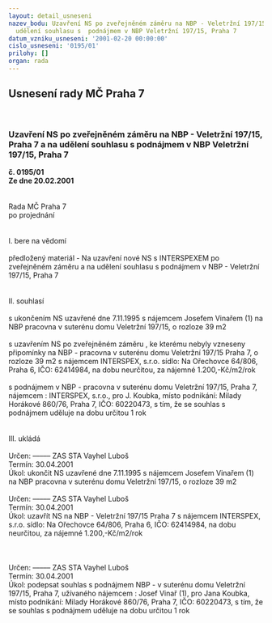```yaml
---
layout: detail_usneseni
nazev_bodu: Uzavření NS po zveřejněném záměru na NBP - Veletržní 197/15, Praha 7 a  na
  udělení souhlasu s  podnájmem v NBP Veletržní 197/15, Praha 7
datum_vzniku_usneseni: '2001-02-20 00:00:00'
cislo_usneseni: '0195/01'
prilohy: []
organ: rada
---
```

<div id="ucUsn_pList" class="usn">
	<span><h2>Usnesení rady MČ Praha 7 </h2>
<br></span><div class="standBody">
<span><h3>Uzavření NS po zveřejněném záměru na NBP - Veletržní 197/15, Praha 7 a  na udělení souhlasu s  podnájmem v NBP Veletržní 197/15, Praha 7</h3></span><div class="center">
		<strong>č. 0195/01</strong><br>
	</div>
<div class="center">
		<strong>Ze dne 20.02.2001</strong><br><br>
	</div>
<br>Rada MČ Praha 7<br>po projednání<br><br><br>I.	bere na vědomí<br><br> předložený materiál - Na  uzavření nové NS s INTERSPEXEM po zveřejněném záměru a na udělení souhlasu s podnájmem v NBP - Veletržní 197/15, Praha 7<br><br><br>II.	souhlasí <br><br>s ukončením NS uzavřené dne 7.11.1995 s nájemcem Josefem Vinařem (1) na NBP pracovna v suterénu domu Veletržní 197/15, o rozloze 39 m2<br><br>s uzavřením NS po zveřejněném záměru , ke kterému nebyly vzneseny připomínky na NBP - pracovna v suterénu domu Veletržní 197/15 Praha 7, o rozloze 39 m2 s nájemcem INTERSPEX, s.r.o. sídlo: Na Ořechovce 64/806, Praha 6, IČO: 62414984, na dobu neurčitou, za nájemné 1.200,-Kč/m2/rok  <br><br>s podnájmem v NBP - pracovna v suterénu domu Veletržní 197/15, Praha 7, nájemcem : INTERSPEX, s.r.o., pro J. Koubka, místo podnikání: Milady Horákové 860/76, Praha 7, IČO: 60220473, s tím, že se souhlas s podnájmem uděluje na dobu určitou 1 rok <br><br><br>III.	ukládá <br><br> Určen:	–––––	ZAS STA Vayhel Luboš<br>Termín: 30.04.2001<br>Úkol:	ukončit NS uzavřené dne 7.11.1995 s nájemcem Josefem Vinařem (1) na NBP pracovna v  suterénu domu Veletržní 197/15, o rozloze 39 m2<br> <br> Určen:	–––––	ZAS STA Vayhel Luboš<br>Termín: 30.04.2001<br>Úkol:	uzavřít NS na NBP - Veletržní 197/15 Praha 7 s nájemcem INTERSPEX, s.r.o. sídlo: Na Ořechovce 64/806, Praha 6, IČO: 62414984, na dobu neurčitou, za nájemné 1.200,-Kč/m2/rok  <br> <br><br><br> Určen:	–––––	ZAS STA Vayhel Luboš<br>Termín: 30.04.2001<br>Úkol:	podepsat souhlas s podnájmem NBP - v suterénu domu Veletržní 197/15, Praha 7, užívaného nájemcem : Josef Vinař (1), pro Jana Koubka, místo podnikání: Milady Horákové 860/76, Praha 7, IČO: 60220473, s tím, že se souhlas s podnájmem uděluje na dobu určitou 1 rok <br> <br> </div>
</div>